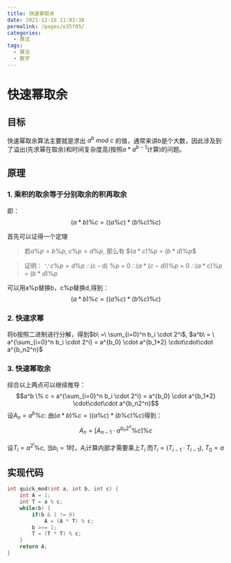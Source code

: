 ```yaml
---
title: 快速幂取余
date: 2021-12-16 11:03:38
permalink: /pages/e35f05/
categories:
  - 算法
tags:
  - 算法
  - 数学
---
```


# 快速幂取余

## 目标

快速幂取余算法主要就是求出 $a^b\ mod\ c$ 的值，通常来讲$b$是个大数，因此涉及到了溢出(先求幂在取余)和时间复杂度高(按照$a*a^{b-1}$计算)的问题。

## 原理

### 1. 乘积的取余等于分别取余的积再取余

即：
$$(a * b) \% c = ((a \% c) * (b \% c) \% c)$$

首先可以证得一个定理

> 若$a \% p = b \% p$, $c \% p = d \% p$, 那么有
> $$(a * c) \% p$ = $(b * d) \% p$$

> 证明：
> ∵$c \% p = d \% p$
> ∴(c - d) \%p = 0
> ∴$(a * (c - d)) \% p$ = 0
> ∴$(a * c) \% p$ = $(b * d) \% p$

可以用a%p替换b，c%p替换d,得到：
$$(a * b) \% c = ((a \% c) * (b \% c) \% c)$$

### 2. 快速求幂

将b按照二进制进行分解，得到$b\ =\ \sum_{i=0}^n b_i \cdot 2^i$,
$a^b\ = \ a^{\sum_{i=0}^n b_i \cdot 2^i} = a^{b_0} \cdot a^{b_1*2} \cdot\cdot\cdot a^{b_n2^n}$

### 3. 快速幂取余

综合以上两点可以继续推导：
$$a^b \% c = a^{\sum_{i=0}^n b_i \cdot 2^i} = a^{b_0} \cdot a^{b_1*2} \cdot\cdot\cdot a^{b_n2^n}$$
设$A_n = a^b \% c$:
由$(a * b) \% c = ((a \% c) * (b \% c) \% c)$得到：
$$A_n = [A_{n-1} \cdot a^{b_n2^n} \% c] \% c$$

设$T_i = a^{2^i} \% c$, 当$b_i = 1$时，$A_i$计算内部才需要乘上$T_i$
而$T_i = (T_{i-1} \cdot T_{i-1}) % c [i > 0]$, $T_0 = a % c$

## 实现代码

``` cpp
int quick_mod(int a, int b, int c) {
    int A = 1;
    int T = a % c;
    while(b) {
        if(b & 1 != 0)
            A = (A * T) % c;
        b >>= 1;
        T = (T * T) % c;
    }
    return A;
}
```



